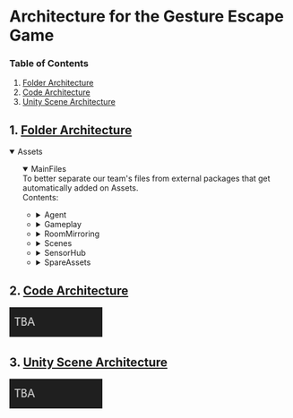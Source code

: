 # Architecture for the Gesture Escape Game

### Table of Contents

1. [Folder Architecture](#1-folder-architecture)
2. [Code Architecture](#2-code-architecture)
3. [Unity Scene Architecture](#3-unity-scene-architecture)

## 1. [Folder Architecture](#table-of-contents)

<details open>
<summary>Assets</summary>
<ul>
  <details open>
  <summary>MainFiles</summary>
  To better separate our team's files from external packages that get automatically added on Assets.
  <br>Contents:
  <ul>
    <li>
      <details>
      <summary>Agent</summary>
      For the agent's behavior and visuals.
      <br>Contents:
      <ul>
        <li>Animations</li>
        <li>
          <details>
          <summary>Art</summary>
          <ul>
            <li>Materials</li>
            <li>Models</li>
            <li>Textures</li>
          </ul>
          </details>
        </li>
        <li>
          <details>
          <summary>Audio</summary>
          <ul>
            <li>Music</li>
            <li>Sfx</li>
          </ul>
          </details>
        </li>
        <li>
          <details>
          <summary>GestureData</summary>
          <ul>
            <li>
              <details>
              <summary>Panoptic</summary>
              <ul>
                <li>coverface</li>
              </ul>
              </details>
            </li>
            <li>Recordings</li>
          </ul>
          </details>
        </li>
        <li>Prefabs</li>
        <li>ScriptableObjects</li>
        <li>
          <details>
          <summary>Scripts</summary>
          <ul>
            <li>
              <details>
              <summary>Communication</summary>
              <ul>
                <li>
                  <details>
                  <summary>GestureDictionary</summary>
                  <ul>
                    <li>
                      <details>
                      <summary>ContentGenerators</summary>
                      <ul>
                        <li>
                          <details>
                          <summary>StarterGestures</summary>
                          <ul>
                            <li>StarterMetaGestures</li>
                          </ul>
                          </details>
                        </li>
                        <li>StarterPoses</li>
                      </ul>
                      </details>
                    </li>
                  </ul>
                  </details>
                </li>
              </ul>
              </details>
            </li>
            <li>Movement</li>
          </ul>
          </details>
        </li>
        <li>Shaders</li>
      </ul>
      </details>
    </li>
    <li>
      <details>
      <summary>Gameplay</summary>
      For the gameplay elements and environment.
      <br>Contents:
      <ul>
        <li>Animations</li>
        <li>
          <details>
          <summary>Art</summary>
          <ul>
            <li>
              <details>
              <summary>Materials</summary>
              <ul>
                <li>GameWorld</li>
                <li>UI</li>
              </ul>
            </li>
            <li>Models</li>
            <li>Textures</li>
            <li>
              <details>
              <summary>UI</summary>
                <ul>
                  <li>LimbCoach</li>
                </ul>
              </details>
            </li>
          </ul>
          </details>
        </li>
        <li>
          <details>
          <summary>Audio</summary>
            <ul>
              <li>Music</li>
              <li>Sfx</li>
            </ul>
          </details>
        </li>
        <li>Meshes</li>
        <li>Prefabs</li>
        <li>ScriptableObjects</li>
        <li>Scripts</li>
        <li>Shaders</li>
      </ul>
      </details>
    </li>
    <li>
      <details>
      <summary>RoomMirroring</summary>
      For managing the player and room mirroring system.
      <br>Contents:
      <ul>
        <li>
          <details>
          <summary>Art</summary>
          <ul>
            <li>Materials</li>
            <li>Models</li>
            <li>Skybox</li>
            <li>Textures</li>
            <li>UI</li>
          </ul>
          </details>
        </li>
        <li>Meshes</li>
        <li>Prefabs</li>
        <li>Profiles</li>
        <li>Scans</li>
        <li>ScriptableObjects</li>
        <li>Scripts</li>
        <li>Shaders</li>
      </ul>
      </details>
    </li>
    <li>
      <details>
      <summary>Scenes</summary>
      For the project's scenes.
      <br>Contents:
      <ul>
        <li>AgentBehavior</li>
        <li>FullIntegration</li>
        <li>GameEnvironment</li>
      </ul>
      </details>
    </li>
    <li>
      <details>
      <summary>SensorHub</summary>
      For sending and receiving input from external tools (cameras, HoloLens 2).
      <br>Contents:
      <ul>
        <li>Prefabs</li>
        <li>Scripts</li>
      </ul>
      </details>
    </li>
    <li>
      <details>
      <summary>SpareAssets</summary>
      Assets from other games which might be useful to reuse.
      <br>Contents:
      <ul>
        <li>
          <details>
          <summary>Art</summary>
          <ul>
            <li>Fonts</li>
            <li>
              <details>
              <summary>Materials</summary>
              <ul>
                <li>FPSEnemies</li>
                <li>FPSLevel</li>
                <li>FPSVFX</li>
                <li>FPSWeapons</li>
                <li>ModBillboard</li>
                <li>ModCustom</li>
                <li>ModHat</li>
                <li>ModTotems</li>
                <li>ModTrail</li>
              </ul>
            </li>
            <li>
            <details>
              <summary>Models</summary>
              <ul>
                <li>FPS</li>
                <li>Mg3DFood</li>
                <li>ModAssets</li>
              </ul>
            </li>
            <li>Textures</li>
          </ul>
          </details>
        </li>
        <li>
          <details>
          <summary>Audio</summary>
          <ul>
            <li>Music</li>
            <li>Sfx</li>
          </ul>
          </details>
        </li>
        <li>
          <details>
            <summary>Prefabs</summary>
            <ul>
              <li>ModAssets</li>
              <li>VFX</li>
            </ul>
            </details>
        </li>
        <li>Scripts</li>
      </ul>
      </details>
    </li>
  </ul>
  </details>
</ul>
</details>

## 2. [Code Architecture](#table-of-contents)

![Image reading "TBA"](CodeArchitecture.png)

## 3. [Unity Scene Architecture](#table-of-contents)

![Image reading "TBA"](UnitySceneArchitecture.png)

